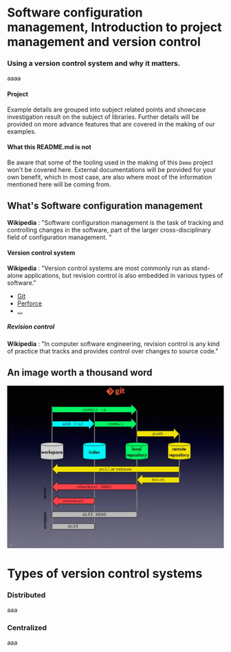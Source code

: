# Software configuration management, Introduction to project management and version control

### Using a version control system and why it matters.

aaaa

#### Project

Example details are grouped into subject related points and showcase investigation result on the subject of libraries. Further details will be provided on more advance features that are covered in the making of our examples.

#### What this README.md is not

Be aware that some of the tooling used in the making of this `Demo` project won't be covered here. External documentations will be provided for your own benefit, which in most case, are also where most of the information mentioned here will be coming from.

## What's Software configuration management

**Wikipedia** : "Software configuration management is the task of tracking and controlling changes in the software, part of the larger cross-disciplinary field of configuration management. "

#### Version control system

**Wikipedia** : "Version control systems are most commonly run as stand-alone applications, but revision control is also embedded in various types of software."

* [Git]()
* [Perforce]()
* [...]()

##### Revision control

**Wikipedia** : "In computer software engineering, revision control is any kind of practice that tracks and provides control over changes to source code."

## An image worth a thousand word

![revision_control](https://github.com/guyllaumedemers/SCM-Project-Management-and-version-control/blob/master/res/Revision_control.png)

# Types of version control systems

### Distributed

aaa

### Centralized

aaa

